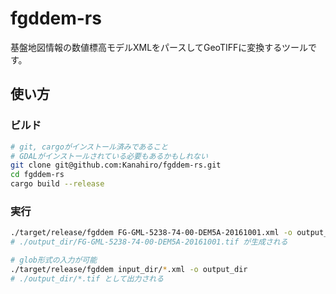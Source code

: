 # fgddem-rs

基盤地図情報の数値標高モデルXMLをパースしてGeoTIFFに変換するツールです。

## 使い方

### ビルド

```sh
# git, cargoがインストール済みであること
# GDALがインストールされている必要もあるかもしれない
git clone git@github.com:Kanahiro/fgddem-rs.git
cd fgddem-rs
cargo build --release
```

### 実行

```sh
./target/release/fgddem FG-GML-5238-74-00-DEM5A-20161001.xml -o output_dir
# ./output_dir/FG-GML-5238-74-00-DEM5A-20161001.tif が生成される

# glob形式の入力が可能
./target/release/fgddem input_dir/*.xml -o output_dir
# ./output_dir/*.tif として出力される
```
